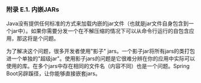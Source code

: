 ### 附录 E.1. 内嵌JARs

Java没有提供任何标准的方式来加载内嵌的jar文件（也就是jar文件自身包含到一个jar中）。如果你需要分发一个在不解压缩的情况下可以从命令行运行的自包含应用，那这将是个问题。

为了解决这个问题，很多开发者使用"影子" jars。一个影子jar将所有jars的类打包进一个单独的"超级jar"。使用影子jars的问题是它很难分辨在你的应用中实际可以使用的库。在多个jars中存在相同的文件名（内容不同）也是一个问题。Spring Boot另辟蹊径，让你能够直接嵌套jars。
